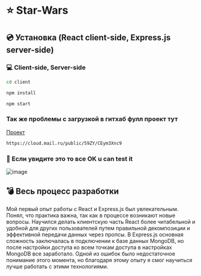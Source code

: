 # :star: Star-Wars

## :cd: Установка (React client-side, Express.js server-side)

### :computer: Client-side, Server-side

```bash
cd client
```

```bash
npm install
```

```bash
npm start
```
### Так же проблемы с загрузкой в гитхаб фулл проект тут
[Проект](https://cloud.mail.ru/public/59ZY/CEym3Xnc9)

```bash
https://cloud.mail.ru/public/59ZY/CEym3Xnc9
```

### :dvd: Если увидите это то все OK u can test it
![image](https://github.com/AlanC8/sws-react/assets/110681275/2d507f16-3ec2-4f87-b570-e392e0c5709f)

## :bomb: Весь процесс разработки


Мой первый опыт работы с React и Express.js был увлекательным. Понял, что практика важна, так как в процессе возникают новые вопросы. Научился делать клиентскую часть React более читабельной и удобной для других пользователей путем правильной декомпозиции и эффективной передачи данных через пропсы. В Express.js основная сложность заключалась в подключении к базе данных MongoDB, но после настройки доступа ко всем точкам доступа в настройках MongoDB все заработало. Одной из ошибок было недостаточное понимание этого момента, но благодаря этому опыту я смог научиться лучше работать с этими технологиями.

 

